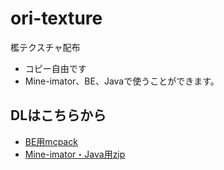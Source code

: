 # ori-texture
檻テクスチャ配布

- コピー自由です
- Mine-imator、BE、Javaで使うことができます。

## DLはこちらから
- [BE用mcpack](https://github.com/Nana-SpecialParty/ori-texture/raw/refs/heads/main/%E6%AA%BBbedrock.mcpack)
- [Mine-imator・Java用zip](https://github.com/Nana-SpecialParty/ori-texture/raw/refs/heads/main/%E6%AA%BBmineimator.zip)
